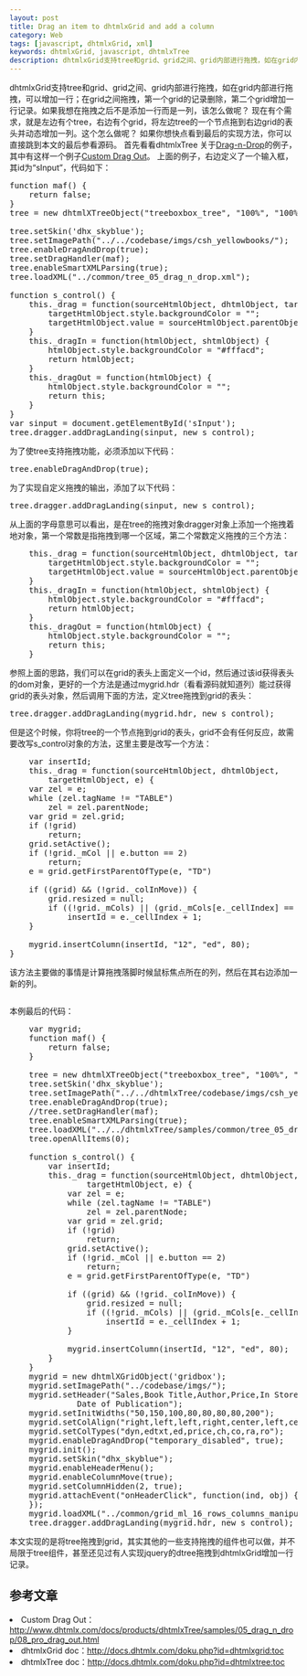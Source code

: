 ```yaml
---
layout: post
title: Drag an item to dhtmlxGrid and add a column
category: Web
tags: [javascript, dhtmlxGrid, xml]
keywords: dhtmlxGrid, javascript, dhtmlxTree
description: dhtmlxGrid支持tree和grid、grid之间、grid内部进行拖拽，如在grid内部进行拖拽，可以增加一行；在grid之间拖拽，第一个grid的记录删除，第二个grid增加一行记录。如果我想在拖拽之后不是添加一行而是一列，该怎么做呢？现在有个需求，就是左边有个tree，右边有个grid，将左边tree的一个节点拖到右边grid的表头并动态增加一列。这个怎么做呢？
---
```


dhtmlxGrid支持tree和grid、grid之间、grid内部进行拖拽，如在grid内部进行拖拽，可以增加一行；在grid之间拖拽，第一个grid的记录删除，第二个grid增加一行记录。如果我想在拖拽之后不是添加一行而是一列，该怎么做呢？
现在有个需求，就是左边有个tree，右边有个grid，将左边tree的一个节点拖到右边grid的表头并动态增加一列。这个怎么做呢？
如果你想快点看到最后的实现方法，你可以直接跳到本文的最后参看源码。
首先看看dhtmlxTree 关于<a href="http://www.dhtmlx.com/docs/products/dhtmlxGrid/samples/05_drag_n_drop/">Drag-n-Drop</a>的例子，其中有这样一个例子<a href="http://www.dhtmlx.com/docs/products/dhtmlxTree/samples/05_drag_n_drop/08_pro_drag_out.html">Custom Drag Out</a>。
上面的例子，右边定义了一个输入框，其id为“sInput”，代码如下：
<pre escaped="true" lang="javascript" line="1">function maf() {
    return false;
}
tree = new dhtmlXTreeObject("treeboxbox_tree", "100%", "100%", 0);

tree.setSkin('dhx_skyblue');
tree.setImagePath("../../codebase/imgs/csh_yellowbooks/");
tree.enableDragAndDrop(true);
tree.setDragHandler(maf);
tree.enableSmartXMLParsing(true);
tree.loadXML("../common/tree_05_drag_n_drop.xml");

function s_control() {
    this._drag = function(sourceHtmlObject, dhtmlObject, targetHtmlObject) {
        targetHtmlObject.style.backgroundColor = "";
        targetHtmlObject.value = sourceHtmlObject.parentObject.label;
    }
    this._dragIn = function(htmlObject, shtmlObject) {
        htmlObject.style.backgroundColor = "#fffacd";
        return htmlObject;
    }
    this._dragOut = function(htmlObject) {
        htmlObject.style.backgroundColor = "";
        return this;
    }
}
var sinput = document.getElementById('sInput');
tree.dragger.addDragLanding(sinput, new s_control);
</pre>

为了使tree支持拖拽功能，必须添加以下代码：
<pre escaped="true" lang="javascript" line="1">tree.enableDragAndDrop(true);</pre>

为了实现自定义拖拽的输出，添加了以下代码：
<pre escaped="true" lang="javascript" line="1">tree.dragger.addDragLanding(sinput, new s_control);</pre>

从上面的字母意思可以看出，是在tree的拖拽对象dragger对象上添加一个拖拽着地对象，第一个常数是指拖拽到哪一个区域，第二个常数定义拖拽的三个方法：
<pre escaped="true" lang="javascript" line="1">    this._drag = function(sourceHtmlObject, dhtmlObject, targetHtmlObject) {
        targetHtmlObject.style.backgroundColor = "";
        targetHtmlObject.value = sourceHtmlObject.parentObject.label;
    }
    this._dragIn = function(htmlObject, shtmlObject) {
        htmlObject.style.backgroundColor = "#fffacd";
        return htmlObject;
    }
    this._dragOut = function(htmlObject) {
        htmlObject.style.backgroundColor = "";
        return this;
    }
</pre>

参照上面的思路，我们可以在grid的表头上面定义一个id，然后通过该id获得表头的dom对象，更好的一个方法是通过mygrid.hdr（看看源码就知道列）能过获得grid的表头对象，然后调用下面的方法，定义tree拖拽到grid的表头：
<pre escaped="true" lang="javascript" line="1">tree.dragger.addDragLanding(mygrid.hdr, new s_control);</pre>

但是这个时候，你将tree的一个节点拖到grid的表头，grid不会有任何反应，故需要改写s_control对象的方法，这里主要是改写一个方法：

<pre escaped="true" lang="javascript" line="1">
	var insertId;
	this._drag = function(sourceHtmlObject, dhtmlObject,
		targetHtmlObject, e) {
	var zel = e;
	while (zel.tagName != "TABLE")
		zel = zel.parentNode;
	var grid = zel.grid;
	if (!grid)
		return;
	grid.setActive();
	if (!grid._mCol || e.button == 2)
		return;
	e = grid.getFirstParentOfType(e, "TD")

	if ((grid) &amp;&amp; (!grid._colInMove)) {
		grid.resized = null;
		if ((!grid._mCols) || (grid._mCols[e._cellIndex] == "true"))
			insertId = e._cellIndex + 1;
	}

	mygrid.insertColumn(insertId, "12", "ed", 80);
}
</pre>
该方法主要做的事情是计算拖拽落脚时候鼠标焦点所在的列，然后在其右边添加一新的列。
<div class="pic">
<img class="aligncenter" title="QQ20110724211631" src="http://xiaotian120.qiniudn.com/images/2011/07/QQ20110724211631.png" alt="" />
</div>

本例最后的代码：
<pre escaped="true" lang="javascript" line="1">
	var mygrid;
	function maf() {
		return false;
	}

	tree = new dhtmlXTreeObject("treeboxbox_tree", "100%", "100%", 0);
	tree.setSkin('dhx_skyblue');
	tree.setImagePath("../../dhtmlxTree/codebase/imgs/csh_yellowbooks/");
	tree.enableDragAndDrop(true);
	//tree.setDragHandler(maf);
	tree.enableSmartXMLParsing(true);
	tree.loadXML("../../dhtmlxTree/samples/common/tree_05_drag_n_drop.xml")
	tree.openAllItems(0);

	function s_control() {
		var insertId;
		this._drag = function(sourceHtmlObject, dhtmlObject,
				targetHtmlObject, e) {
			var zel = e;
			while (zel.tagName != "TABLE")
				zel = zel.parentNode;
			var grid = zel.grid;
			if (!grid)
				return;
			grid.setActive();
			if (!grid._mCol || e.button == 2)
				return;
			e = grid.getFirstParentOfType(e, "TD")

			if ((grid) && (!grid._colInMove)) {
				grid.resized = null;
				if ((!grid._mCols) || (grid._mCols[e._cellIndex] == "true"))
					insertId = e._cellIndex + 1;
			}

			mygrid.insertColumn(insertId, "12", "ed", 80);
		}
	}
	mygrid = new dhtmlXGridObject('gridbox');
	mygrid.setImagePath("../codebase/imgs/");
	mygrid.setHeader("Sales,Book Title,Author,Price,In Store,Shipping,Bestseller,
              Date of Publication");
	mygrid.setInitWidths("50,150,100,80,80,80,80,200");
	mygrid.setColAlign("right,left,left,right,center,left,center,center");
	mygrid.setColTypes("dyn,edtxt,ed,price,ch,co,ra,ro");
	mygrid.enableDragAndDrop("temporary_disabled", true);
	mygrid.init();
	mygrid.setSkin("dhx_skyblue");
	mygrid.enableHeaderMenu();
	mygrid.enableColumnMove(true);
	mygrid.setColumnHidden(2, true);
	mygrid.attachEvent("onHeaderClick", function(ind, obj) {
	});
	mygrid.loadXML("../common/grid_ml_16_rows_columns_manipulations.xml");
	tree.dragger.addDragLanding(mygrid.hdr, new s_control);
</pre>
本文实现的是将tree拖拽到grid，其实其他的一些支持拖拽的组件也可以做，并不局限于tree组件，甚至还见过有人实现jquery的dtree拖拽到dhtmlxGrid增加一行记录。

<h2>参考文章</h2>
<li>
Custom Drag Out：<a href="http://www.dhtmlx.com/docs/products/dhtmlxTree/samples/05_drag_n_drop/08_pro_drag_out.html" target="_blank">http://www.dhtmlx.com/docs/products/dhtmlxTree/samples/05_drag_n_drop/08_pro_drag_out.html</a>
</li>
<li>dhtmlxGrid doc：<a href="http://docs.dhtmlx.com/doku.php?id=dhtmlxgrid:toc" target="_blank">http://docs.dhtmlx.com/doku.php?id=dhtmlxgrid:toc</a>
</li>
<li>dhtmlxTree doc：<a href="http://docs.dhtmlx.com/doku.php?id=dhtmlxtree:toc" target="_blank">http://docs.dhtmlx.com/doku.php?id=dhtmlxtree:toc</a>
</li>
